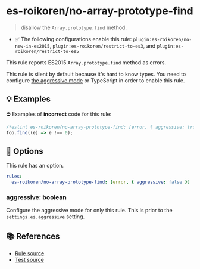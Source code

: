 # es-roikoren/no-array-prototype-find
> disallow the `Array.prototype.find` method.

- ✅ The following configurations enable this rule: `plugin:es-roikoren/no-new-in-es2015`, `plugin:es-roikoren/restrict-to-es3`, and `plugin:es-roikoren/restrict-to-es5`

This rule reports ES2015 `Array.prototype.find` method as errors.

This rule is silent by default because it's hard to know types. You need to configure [the aggressive mode](../#the-aggressive-mode) or TypeScript in order to enable this rule.

## 💡 Examples

⛔ Examples of **incorrect** code for this rule:

```js
/*eslint es-roikoren/no-array-prototype-find: [error, { aggressive: true }] */
foo.find((e) => e !== 0);
```

## 🔧 Options

This rule has an option.

```yml
rules:
  es-roikoren/no-array-prototype-find: [error, { aggressive: false }]
```

### aggressive: boolean

Configure the aggressive mode for only this rule.
This is prior to the `settings.es.aggressive` setting.

## 📚 References

- [Rule source](https://github.com/roikoren755/eslint-plugin-es/blob/v3.0.0/src/rules/no-array-prototype-find.ts)
- [Test source](https://github.com/roikoren755/eslint-plugin-es/blob/v3.0.0/tests/src/rules/no-array-prototype-find.ts)
